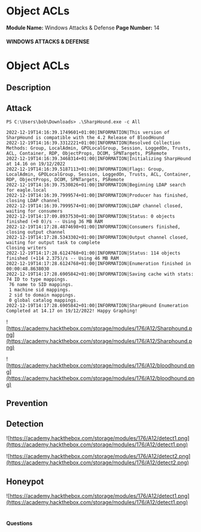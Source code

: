 <!--
 // Platform: Academy
// URL: https://academy.hackthebox.com/module/176/section/1789
// Platform Version: V1
// Module ID: 176
// Module Name: Windows Attacks & Defense
// Module Difficulty: Medium
// Section ID: 1789
// Section Title: Object ACLs
// Page Title: Windows Attacks & Defense
// Page Number: 14
-->

# Object ACLs

**Module Name:** Windows Attacks & Defense **Page Number:** 14

#### WINDOWS ATTACKS & DEFENSE

# Object ACLs

## Description

## Attack

``` powershell-session
PS C:\Users\bob\Downloads> .\SharpHound.exe -c All

2022-12-19T14:16:39.1749601+01:00|INFORMATION|This version of SharpHound is compatible with the 4.2 Release of BloodHound
2022-12-19T14:16:39.3312221+01:00|INFORMATION|Resolved Collection Methods: Group, LocalAdmin, GPOLocalGroup, Session, LoggedOn, Trusts, ACL, Container, RDP, ObjectProps, DCOM, SPNTargets, PSRemote
2022-12-19T14:16:39.3468314+01:00|INFORMATION|Initializing SharpHound at 14.16 on 19/12/2022
2022-12-19T14:16:39.5187113+01:00|INFORMATION|Flags: Group, LocalAdmin, GPOLocalGroup, Session, LoggedOn, Trusts, ACL, Container, RDP, ObjectProps, DCOM, SPNTargets, PSRemote
2022-12-19T14:16:39.7530826+01:00|INFORMATION|Beginning LDAP search for eagle.local
2022-12-19T14:16:39.7999574+01:00|INFORMATION|Producer has finished, closing LDAP channel
2022-12-19T14:16:39.7999574+01:00|INFORMATION|LDAP channel closed, waiting for consumers
2022-12-19T14:17:09.8937530+01:00|INFORMATION|Status: 0 objects finished (+0 0)/s -- Using 36 MB RAM
2022-12-19T14:17:28.4874698+01:00|INFORMATION|Consumers finished, closing output channel
2022-12-19T14:17:28.5343302+01:00|INFORMATION|Output channel closed, waiting for output task to complete
Closing writers
2022-12-19T14:17:28.6124768+01:00|INFORMATION|Status: 114 objects finished (+114 2.375)/s -- Using 46 MB RAM
2022-12-19T14:17:28.6124768+01:00|INFORMATION|Enumeration finished in 00:00:48.8638030
2022-12-19T14:17:28.6905842+01:00|INFORMATION|Saving cache with stats: 74 ID to type mappings.
 76 name to SID mappings.
 1 machine sid mappings.
 2 sid to domain mappings.
 0 global catalog mappings.
2022-12-19T14:17:28.6905842+01:00|INFORMATION|SharpHound Enumeration Completed at 14.17 on 19/12/2022! Happy Graphing!
```

![https://academy.hackthebox.com/storage/modules/176/A12/Sharphound.png](https://academy.hackthebox.com/storage/modules/176/A12/Sharphound.png)

![https://academy.hackthebox.com/storage/modules/176/A12/bloodhound.png](https://academy.hackthebox.com/storage/modules/176/A12/bloodhound.png)

## Prevention

## Detection

![https://academy.hackthebox.com/storage/modules/176/A12/detect1.png](https://academy.hackthebox.com/storage/modules/176/A12/detect1.png)

![https://academy.hackthebox.com/storage/modules/176/A12/detect2.png](https://academy.hackthebox.com/storage/modules/176/A12/detect2.png)

## Honeypot

![https://academy.hackthebox.com/storage/modules/176/A12/detect1.png](https://academy.hackthebox.com/storage/modules/176/A12/detect1.png)

# 

# 

#### Questions

####